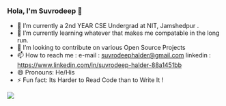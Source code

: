 ### Hola, I'm Suvrodeep  👋



- 🔭 I’m currently a 2nd YEAR CSE Undergrad at NIT, Jamshedpur .
- 🌱 I’m currently learning whatever that makes me compatable in the long run.
- 👯 I’m looking to contribute on various Open Source Projects
- 📫 How to reach me :   e-mail : suvrodeephalder@gmail.com     linkedin : https://www.linkedin.com/in/suvrodeep-halder-88a1451bb
- 😄 Pronouns: He/His
- ⚡ Fun fact: Its Harder to Read Code than to Write It !


<img src="https://github-readme-stats.vercel.app/api?username=Syntax0002&&show_icons=true&title_color=f5f5f5&icon_color=00ff00&text_color=f5f5f5&bg_color=22222&width=100%">

